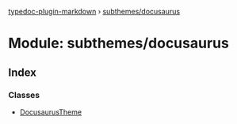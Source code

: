 [typedoc-plugin-markdown](../README.md) › [subthemes/docusaurus](subthemes_docusaurus.md)

# Module: subthemes/docusaurus

## Index

### Classes

* [DocusaurusTheme](../classes/subthemes_docusaurus.docusaurustheme.md)
